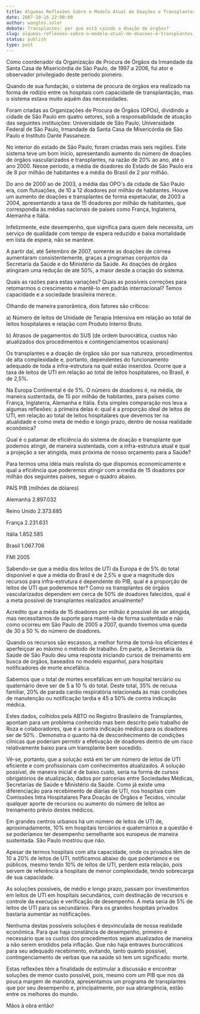 ```yaml
---
title: Algumas Reflexões Sobre o Modelo Atual de Doações e Transplantes
date: 2007-10-16 22:00:00
author: wangles.soler
debate: Transplantes: por que está caindo a doação de órgãos?
slug: algumas-reflexoes-sobre-o-modelo-atual-de-doacoes-e-transplantes
status: publish 
type: post
---
```


  

Como coordenador da Organização de Procura de Órgãos da Irmandade da Santa Casa de Misericórdia de São Paulo, de 1997 a 2006, fui ator e observador privilegiado deste período pioneiro.  

Quando de sua fundação, o sistema de procura de órgãos era realizado na forma de rodízio entre os hospitais com capacidade de transplantação, mas o sistema estava muito aquém das necessidades.  

  

Foram criadas as Organizações de Procura de Órgãos (OPOs), dividindo a cidade de São Paulo em quatro setores, sob a responsabilidade de atuação das seguintes instituições: Universidade de São Paulo, Universidade Federal de São Paulo, Irmandade da Santa Casa de Misericórdia de São Paulo e Instituto Dante Passaneze.   

  

No interior do estado de São Paulo, foram criadas mais seis regiões. Este sistema teve um bom início, apresentando aumento do número de doações de órgãos vascularizados e transplantes, na razão de 20% ao ano, até o ano 2000. Nesse período, a média de doadores do Estado de São Paulo era de 8 por milhão de habitantes e a média do Brasil de 2 por milhão.   

  

Do ano de 2000 ao de 2003, a média das OPO's da cidade de São Paulo era, com flutuações, de 10 a 12 doadores por milhão de habitantes. Houve um aumento de doações e transplantes de forma espetacular, de 2003 a 2004, apresentando a taxa de 15 doadores por milhão de habitantes, que correspondia às médias nacionais de países como França, Inglaterra, Alemanha e Itália.   

  

Infelizmente, este desempenho, que significa para quem dele necessita, um serviço de qualidade com tempo de espera reduzido e baixa mortalidade em lista de espera, não se manteve.   

  

A partir daí, até Setembro de 2007, somente as doações de córnea aumentaram consistentemente, graças a programas conjuntos da Secretaria da Saúde e do Ministério da Saúde. As doações de órgãos atingiram uma redução de até 50%, a maior desde a criação do sistema.   

  

Quais as razões para estas variações? Quais as possíveis correções para retomarmos o crescimento e mantê-lo em padrão internacional? Temos capacidade e a sociedade brasileira merece.   

  

Olhando de maneira panorâmica, dois fatores são críticos:  

  

a) Número de leitos de Unidade de Terapia Intensiva em relação ao total de leitos hospitalares e relação com Produto Interno Bruto.  

  

b) Atrasos de pagamentos do SUS (de ordem burocrática, custos não atualizados dos procedimentos e contingenciamentos ocasionais)  

  

Os transplantes e a doação de órgãos são por sua natureza, procedimentos de alta complexidade e, portanto, dependentes do funcionamento adequado de toda a infra-estrutura na qual estão inseridos. Ocorre que a taxa de leitos de UTI em relação ao total de leitos hospitalares, no Brasil, é de 2,5%.  

  

Na Europa Continental é de 5%. O número de doadores é, na média, de maneira sustentada, de 15 por milhão de habitantes, para países como França, Inglaterra, Alemanha e Itália. Esta simples comparação nos leva a algumas reflexões: a primeira delas é: qual é a proporção ideal de leitos de UTI, em relação ao total de leitos hospitalares que devemos ter na atualidade e como meta de médio e longo prazo, dentro de nossa realidade econômica?  

  

Qual é o patamar de eficiência do sistema de doação e transplante que podemos atingir, de maneira sustentada, com a infra-estrutura atual e qual a projeção a ser atingida, mais próxima de nosso orçamento para a Saúde?  

  

Para termos uma idéia mais realista do que dispomos economicamente e qual a eficiência que poderemos atingir com a media de 15 doadores por milhão dos seguintes países, segue o quadro abaixo.  

  

 PAÍS PIB (milhões de dólares)  

Alemanha 2.897.032  

Reino Unido 2.373.685  

França 2.231.631  

Itália 1.852.585  

Brasil 1.067.706  

  

FMI 2005  

  

Sabendo-se que a média dos leitos de UTI da Europa é de 5% do total disponível e que a média do Brasil é de 2,5% e que a magnitude dos recursos para infra-estrutura é dependente do PIB, qual é a proporção de leitos de UTI que poderemos ter? Como os transplantes de órgãos vascularizados dependem em cerca de 50% de doadores falecidos, qual é a meta possível de transplantes realizados anualmente?  

  

Acredito que a média de 15 doadores por milhão é possível de ser atingida, mas necessitamos de suporte para mantê-la de forma sustentada e não como ocorreu em São Paulo de 2005 a 2007, quando tivemos uma queda de 30 a 50 % do número de doadores.  

  

Quando os recursos são escassos, a melhor forma de torná-los eficientes é aperfeiçoar ao máximo o método de trabalho. Em parte, a Secretaria da Saúde de São Paulo deu uma resposta iniciando cursos de treinamento em busca de órgãos, baseados no modelo espanhol, para hospitais notificadores de morte encefálica.   

  

Sabemos que o total de mortes encefálicas em um hospital terciário ou quaternário deve ser de 5 a 10 % do total. Deste total, 35% de recusa familiar, 20% de parada cardio respiratória relacionada às más condições de manutenção ou notificação tardia e 45 a 50% de contra indicação médica.  

  

Estes dados, colhidos pela ABTO no Registro Brasileiro de Transplantes, apontam para um problema conhecido mas bem descrito pelo trabalho de Roza e colaboradores, que é a contra indicação médica para os doadores ser de 50% . Demonstra o quanto há de desconhecimento de condições clínicas que poderiam permitir a efetivação de doadores dentro de um risco relativamente baixo para um transplante bem sucedido.   

  

Vê-se, portanto, que a solução está em ter um número de leitos de UTI eficiente e com profissionais com conhecimentos atualizados. A solução possível, de maneira inicial e de baixo custo, seria na forma de cursos obrigatórios de atualização, dados por parcerias entre Sociedades Médicas, Secretarias de Saúde e Ministério da Saúde. Como já existe uma diferenciação para recebimento de diárias de UTI, nos hospitais com Comissões Intra Hospitalares Para Doação de Órgãos e Tecidos, vincular qualquer aporte de recursos ou aumento do número de leitos ao treinamento prévio destes médicos.  

  

Em grandes centros urbanos há um número de leitos de UTI de, aproximadamente, 10% em hospitais terciários e quaternários e a questão é se poderíamos ter desempenho semelhante aos europeus de maneira sustentada. São Paulo mostrou que não.   

  

Apesar de termos hospitais com alta capacidade, onde os privados têm de 10 a 20% de leitos de UTI, notificamos abaixo do que poderíamos e os públicos, mesmo tendo 10% de leitos de UTI, perdem esta relação, pois servem de referência a hospitais de menor complexidade, tendo sobrecarga de sua capacidade.  

  

 As soluções possíveis, de médio e longo prazo, passam por investimentos em leitos de UTI em hospitais secundários, com destinação de recursos e controle da execução e verificação de desempenho. A meta seria de 5% de leitos de UTI para os secundários. Para os grandes hospitais privados bastaria aumentar as notificações.  

  

Nenhuma destas possíveis soluções é desvinculada de nossa realidade econômica. Para que haja constância de desempenho, primeiro é necessário que os custos dos procedimentos sejam atualizados de maneira a não serem erodidos pela inflação. Que não haja entraves burocráticos para seu adequado recebimento, evitando, tanto quanto possível, contingenciamento de verbas que na saúde só tem um significado: morte.  

  

Estas reflexões têm a finalidade de estimular a discussão e encontrar soluções de menor custo possível, pois, mesmo com um PIB que nos dá pouca margem de manobra, apresentamos um programa de transplantes que por seu desempenho e, principalmente, por sua abrangência, estão entre os melhores do mundo.  

  

Mãos à obra então!
